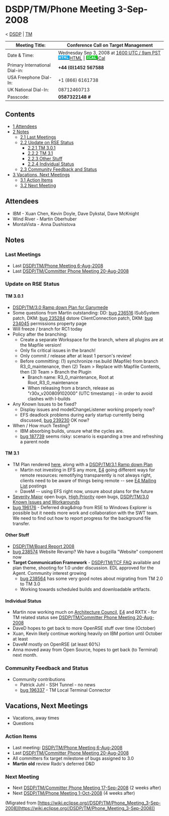 

DSDP/TM/Phone Meeting 3-Sep-2008
================================

< [DSDP](https://wiki.eclipse.org/DSDP "DSDP")‎ | [TM](./TM "DSDP/TM")

| Meeting Title: | **Conference Call on Target Management** |
| --- | --- |
| Date & Time: | Wednesday Sep 3, 2008 at [1600 UTC / 9am PST](http://www.timeanddate.com/worldclock/fixedtime.html?month=9&day=3&year=2008&hour=16&min=00&sec=0&p1=0)   ![Html.gif](./images/Html.gif)[HTML](http://www.google.com/calendar/embed?src=vn70im36r00qeusu8nme50cils@group.calendar.google.com&ctz=Canada/Toronto) \| ![Ical.gif](./images/Ical.gif)[iCal](http://www.google.com/calendar/ical/vn70im36r00qeusu8nme50cils@group.calendar.google.com/public/basic.ics) |
| Primary International Dial-in: | **+44 (0)1452 567588** |
| USA Freephone Dial-In: | +1 (866) 6161738 |
| UK National Dial-In: | 08712460713 |
| Passcode: | **0587322148 #** |

Contents
--------

*   [1 Attendees](#Attendees)
*   [2 Notes](#Notes)
    *   [2.1 Last Meetings](#Last-Meetings)
    *   [2.2 Update on RSE Status](#Update-on-RSE-Status)
        *   [2.2.1 TM 3.0.1](#TM-3.0.1)
        *   [2.2.2 TM 3.1](#TM-3.1)
        *   [2.2.3 Other Stuff](#Other-Stuff)
        *   [2.2.4 Individual Status](#Individual-Status)
    *   [2.3 Community Feedback and Status](#Community-Feedback-and-Status)
*   [3 Vacations, Next Meetings](#Vacations.2C-Next-Meetings)
    *   [3.1 Action Items](#Action-Items)
    *   [3.2 Next Meeting](#Next-Meeting)

Attendees
---------

*   IBM - Xuan Chen, Kevin Doyle, Dave Dykstal, Dave McKnight
*   Wind River - Martin Oberhuber
*   MontaVista - Anna Dushistova

Notes
-----

### Last Meetings

*   Last [DSDP/TM/Phone Meeting 6-Aug-2008](./Phone_Meeting_6-Aug-2008 "DSDP/TM/Phone Meeting 6-Aug-2008")
*   Last [DSDP/TM/Committer Phone Meeting 20-Aug-2008](./Committer_Phone_Meeting_20-Aug-2008 "DSDP/TM/Committer Phone Meeting 20-Aug-2008")

### Update on RSE Status

#### TM 3.0.1

*   [DSDP/TM/3.0 Ramp down Plan for Ganymede](./3.0_Ramp_down_Plan_for_Ganymede "DSDP/TM/3.0 Ramp down Plan for Ganymede")
*   Some questions from Martin outstanding: DD: [bug 236516](https://bugs.eclipse.org/bugs/show_bug.cgi?id=236516) ISubSystem patch, DKM: [bug 235284](https://bugs.eclipse.org/bugs/show_bug.cgi?id=235284) dstore ClientConnection patch, DKM: [bug 234045](https://bugs.eclipse.org/bugs/show_bug.cgi?id=234045) permissions property page
*   Will freeze / branch for RC1 today
*   Policy after the branching:
    *   Create a separate Workspace for the branch, where all plugins are at the Mapfile version!
    *   Only fix critical issues in the branch!
    *   Only commit / release after at least 1 person's review!
    *   Before committing: (1) synchronize rse.build (Mapfile) from branch R3\_0\_maintenance, then (2) Team > Replace with Mapfile Contents, then (3) Team > Branch the Plugin
        *   Branch name: R3\_0\_maintenance, Root at Root\_R3\_0_maintenance
        *   When releasing from a branch, release as "r30x_v200809102000" (UTC timestamp) - in order to avoid clashes with I-builds
*   Any Known Issues to be fixed?
    *   Display issues and modelChangeListener working properly now?
    *   EFS deadlock problems during early startup currently being discussed, [bug 239230](https://bugs.eclipse.org/bugs/show_bug.cgi?id=239230) OK now?
*   When / How much Testing?
    *   IBM absorbing builds, unsure what the cycles are.
    *   [bug 187739](https://bugs.eclipse.org/bugs/show_bug.cgi?id=187739) seems risky: scenario is expanding a tree and refreshing a parent node

#### TM 3.1

*   TM Plan rendered [here](https://www.eclipse.org/projects/project-plan.php?projectid=dsdp.tm), along with a [DSDP/TM/3.1 Ramp down Plan](./3.1_Ramp_down_Plan "DSDP/TM/3.1 Ramp down Plan")
    *   Martin not investing in EFS any more, [E4](./E4 "E4") going different ways for remote resources: remotifying transparently is not always right, clients need to be aware of things being remote -- see [E4 Mailing List](http://dev.eclipse.org/mhonarc/lists/eclipse-incubator-e4-dev/msg00616.html) postings
    *   DaveM -- using EFS right now, unsure about plans for the future
*   [Severity Major](https://bugs.eclipse.org/bugs/buglist.cgi?query_format=advanced&classification=DSDP&product=Target+Management&bug_status=UNCONFIRMED&bug_status=NEW&bug_status=ASSIGNED&bug_status=REOPENED&bug_severity=blocker&bug_severity=critical&bug_severity=major&cmdtype=doit) open bugs, [High Priority](https://bugs.eclipse.org/bugs/buglist.cgi?query_format=advanced&classification=DSDP&product=Target+Management&bug_status=UNCONFIRMED&bug_status=NEW&bug_status=ASSIGNED&bug_status=REOPENED&cmdtype=doit&field0-0-0=priority&type0-0-0=regexp&value0-0-0=P%5B12%5D&field0-0-1=bug_severity&type0-0-1=regexp&value0-0-1=blocker%7Ccritical%7Cmajor) open bugs, [DSDP/TM/3.0 Known Issues and Workarounds](./3.0_Known_Issues_and_Workarounds "DSDP/TM/3.0 Known Issues and Workarounds")
*   [bug 196176](https://bugs.eclipse.org/bugs/show_bug.cgi?id=196176) \- Deferred drag&drop from RSE to Windows Explorer is possible but it needs more work and collaboration with the SWT team. We need to find out how to report progress for the background file transfer.

#### Other Stuff

*   [DSDP/TM/Board Report 2008](./Board_Report_2008 "DSDP/TM/Board Report 2008")
*   [bug 238574](https://bugs.eclipse.org/bugs/show_bug.cgi?id=238574) Website Revamp? We have a bugzilla "Website" component now
*   **Target Communication Framework** \- [DSDP/TM/TCF FAQ](./TCF_FAQ "DSDP/TM/TCF FAQ") available and plan theme, shooting for 1.0 under discussion. EDL approved for the Agent. Community interest growing
    *   [bug 238564](https://bugs.eclipse.org/bugs/show_bug.cgi?id=238564) has some very good notes about migrating from TM 2.0 to TM 3.0
    *   Working towards scheduled builds and downloadable artifacts.

#### Individual Status

*   Martin now working much on [Architecture Council](https://wiki.eclipse.org/Architecture_Council "Architecture Council"), [E4](https://wiki.eclipse.org/E4 "E4") and RXTX - for TM related status see [DSDP/TM/Committer Phone Meeting 20-Aug-2008](./Committer_Phone_Meeting_20-Aug-2008 "DSDP/TM/Committer Phone Meeting 20-Aug-2008")
*   DaveD hopes to get back to more OpenRSE stuff over time (October)
*   Xuan, Kevin likely continue working heavily on IBM portion until October at least
*   DaveM mostly on OpenRSE (at least 60%)
*   Anna moved away from Open Source, hopes to get back (to Terminal) next month.

### Community Feedback and Status

*   Community contributions
    *   Patrick Juhl - SSH Tunnel - no news
    *   [bug 196337](https://bugs.eclipse.org/bugs/show_bug.cgi?id=196337) \- TM Local Terminal Connector

Vacations, Next Meetings
------------------------

*   Vacations, away times
*   Questions

### Action Items

*   Last meeting: [DSDP/TM/Phone Meeting 6-Aug-2008](./Phone_Meeting_6-Aug-2008 "DSDP/TM/Phone Meeting 6-Aug-2008")
*   Last [DSDP/TM/Committer Phone Meeting 20-Aug-2008](./Committer_Phone_Meeting_20-Aug-2008 "DSDP/TM/Committer Phone Meeting 20-Aug-2008")
*   All committers fix target milestone of bugs assigned to 3.0
*   **Martin** **old** review Rado's deferred D&D

### Next Meeting

*   Next [DSDP/TM/Committer Phone Meeting 17-Sep-2008](./Committer_Phone_Meeting_17-Sep-2008 "DSDP/TM/Committer Phone Meeting 17-Sep-2008") (2 weeks after)
*   Next [DSDP/TM/Phone Meeting 1-Oct-2008](./Phone_Meeting_1-Oct-2008 "DSDP/TM/Phone Meeting 1-Oct-2008") (4 weeks after)


(Migrated from [https://wiki.eclipse.org//DSDP/TM/Phone_Meeting_3-Sep-2008](https://wiki.eclipse.org//DSDP/TM/Phone_Meeting_3-Sep-2008))
